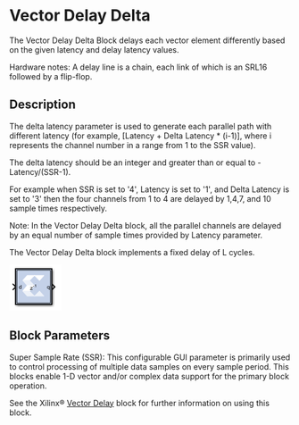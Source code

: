 # Vector Delay Delta

The Vector Delay Delta Block delays each vector element differently
based on the given latency and delay latency values.

Hardware notes: A delay line is a chain, each link of which is an SRL16
followed by a flip-flop.

## Description

The delta latency parameter is used to generate each parallel path with
different latency (for example, \[Latency + Delta Latency \* (i-1)\],
where i represents the channel number in a range from 1 to the SSR
value).

The delta latency should be an integer and greater than or equal to
-Latency/(SSR-1).

For example when SSR is set to '4', Latency is set to '1', and Delta
Latency is set to '3' then the four channels from 1 to 4 are delayed by
1,4,7, and 10 sample times respectively.

Note: In the Vector Delay Delta block, all the parallel channels are
delayed by an equal number of sample times provided by Latency
parameter.

The Vector Delay Delta block implements a fixed delay of L cycles.

![](./Images/bex1555441005205.png)

## Block Parameters

Super Sample Rate (SSR): This configurable GUI parameter is primarily
used to control processing of multiple data samples on every sample
period. This blocks enable 1-D vector and/or complex data support for
the primary block operation.

See the Xilinx® [Vector Delay](vectordelay.html) block for further
information on using this block.
